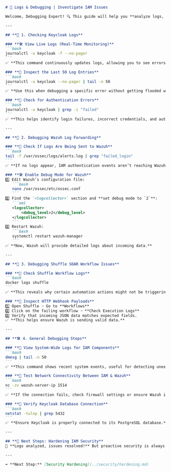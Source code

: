 ````markdown
# 📝 Logs & Debugging | Investigate IAM Issues

Welcome, Debugging Expert! 🔍 This guide will help you **analyze logs, trace issues, and troubleshoot IAM-related errors**. If something isn't working, logs are your best friend! 🚀

---

## **📜 1. Checking Keycloak Logs**

### **🛠️ View Live Logs (Real-Time Monitoring)**
```bash
journalctl -u keycloak -f --no-pager
```
✅ **This command continuously updates logs, allowing you to see errors in real-time.**

### **📌 Inspect the Last 50 Log Entries**
```bash
journalctl -u keycloak --no-pager | tail -n 50
```
✅ **Use this when debugging a specific error without getting flooded with logs.**

### **📎 Check for Authentication Errors**
```bash
journalctl -u keycloak | grep -i "failed"
```
✅ **This helps identify login failures, incorrect credentials, and authentication issues.**

---

## **📡 2. Debugging Wazuh Log Forwarding**

### **📌 Check If Logs Are Being Sent to Wazuh**
```bash
tail -f /var/ossec/logs/alerts.log | grep "failed_login"
```
✅ **If no logs appear, IAM authentication events aren’t reaching Wazuh.**

### **🛠️ Enable Debug Mode for Wazuh**
1️⃣ Edit Wazuh’s configuration file:
   ```bash
   nano /var/ossec/etc/ossec.conf
   ```
2️⃣ Find the `<logcollector>` section and **set debug mode to `2`**:
   ```xml
   <logcollector>
       <debug_level>2</debug_level>
   </logcollector>
   ```
3️⃣ Restart Wazuh:
   ```bash
   systemctl restart wazuh-manager
   ```
✅ **Now, Wazuh will provide detailed logs about incoming data.**

---

## **🤖 3. Debugging Shuffle SOAR Workflow Issues**

### **📌 Check Shuffle Workflow Logs**
```bash
docker logs shuffle
```
✅ **This reveals why certain automation actions might not be triggering.**

### **📎 Inspect HTTP Webhook Payloads**
1️⃣ Open Shuffle ➝ Go to **Workflows**
2️⃣ Click on the failing workflow ➝ **Check Execution Logs**
3️⃣ Verify that incoming JSON data matches expected fields.
✅ **This helps ensure Wazuh is sending valid data.**

---

## **🛠️ 4. General Debugging Steps**

### **📜 View System-Wide Logs for IAM Components**
```bash
dmesg | tail -n 50
```
✅ **This command shows recent system events, useful for detecting unexpected crashes.**

### **📡 Test Network Connectivity Between IAM & Wazuh**
```bash
nc -zv wazuh-server-ip 1514
```
✅ **If the connection fails, check firewall settings or ensure Wazuh is running.**

### **📌 Verify Keycloak Database Connection**
```bash
netstat -tulnp | grep 5432
```
✅ **Ensure Keycloak is properly connected to its PostgreSQL database.**

---

## **🎯 Next Steps: Hardening IAM Security**
📜 **Logs analyzed, issues resolved!** But proactive security is always better. Let’s **strengthen IAM security even further** with best practices.  

---

➡️ **Next Step:** [Security Hardening](../security/hardening.md)
````


